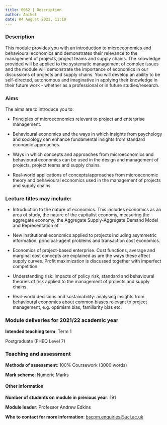```yaml
---
title: 0052 | Description
author: Aniket
date: 04 August 2021, 11:10
---
```


<link rel="stylesheet" href="../style.css">


### Description

This module provides you with an introduction to microeconomics and behavioural economics and demonstrates their relevance to the management of projects, project teams and supply chains. The knowledge provided will be applied to the systematic management of complex issues and the module will demonstrate the importance of economics in our discussions of projects and supply chains. You will develop an ability to be self-directed, autonomous and imaginative in applying their knowledge in their future work - whether as a professional or in future studies/research.

### Aims

The aims are to introduce you to:

- Principles of microeconomics relevant to project and enterprise management.

- Behavioural economics and the ways in which insights from psychology and sociology can enhance fundamental insights from standard economic approaches.

- Ways in which concepts and approaches from microeconomics and behavioural economics can be used in the design and management of projects, project teams and supply chains.

- Real-world applications of concepts/approaches from microeconomic theory and behavioural economics used in the management of projects and supply chains.

### Lecture titles may include:

- Introduction to the nature of economics. This includes economics as an area of study, the nature of the capitalist economy, measuring the aggregate economy, the Aggregate Supply-Aggregate Demand Model and Representation of

- New institutional economics applied to projects including asymmetric information, principal-agent problems and transaction cost economics.

- Economics of project-based enterprise. Cost functions, average and marginal cost concepts are explained as are the ways these affect supply curves. Profit maximization is discussed together with imperfect competition.

- Understanding risk: impacts of policy risk, standard and behavioural theories of risk applied to the management of projects and supply chains.

- Real-world decisions and sustainability: analysing insights from behavioural economics about common biases relevant to project management, e.g. optimism bias, familiarity bias etc.


### Module deliveries for 2021/22 academic year

**Intended teaching term**: Term 1     

Postgraduate (FHEQ Level 7)

### Teaching and assessment

**Methods of assessment**: 100% Coursework (3000 words)

**Mark scheme**: Numeric Marks


#### Other information

**Number of students on module in previous year**: 191

**Module leader**: Professor Andrew Edkins

**Who to contact for more information**: bscpm.enquiries@ucl.ac.uk